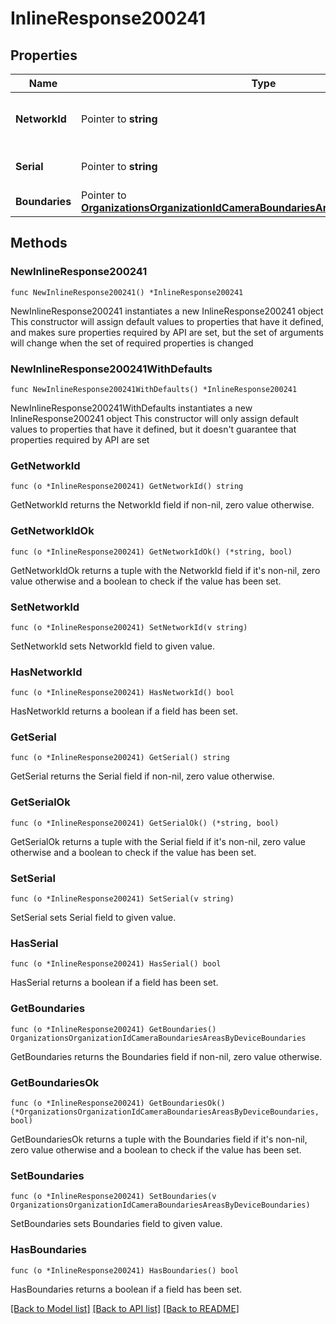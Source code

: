# InlineResponse200241

## Properties

Name | Type | Description | Notes
------------ | ------------- | ------------- | -------------
**NetworkId** | Pointer to **string** | The network id of the camera | [optional] 
**Serial** | Pointer to **string** | The serial number of the camera | [optional] 
**Boundaries** | Pointer to [**OrganizationsOrganizationIdCameraBoundariesAreasByDeviceBoundaries**](OrganizationsOrganizationIdCameraBoundariesAreasByDeviceBoundaries.md) |  | [optional] 

## Methods

### NewInlineResponse200241

`func NewInlineResponse200241() *InlineResponse200241`

NewInlineResponse200241 instantiates a new InlineResponse200241 object
This constructor will assign default values to properties that have it defined,
and makes sure properties required by API are set, but the set of arguments
will change when the set of required properties is changed

### NewInlineResponse200241WithDefaults

`func NewInlineResponse200241WithDefaults() *InlineResponse200241`

NewInlineResponse200241WithDefaults instantiates a new InlineResponse200241 object
This constructor will only assign default values to properties that have it defined,
but it doesn't guarantee that properties required by API are set

### GetNetworkId

`func (o *InlineResponse200241) GetNetworkId() string`

GetNetworkId returns the NetworkId field if non-nil, zero value otherwise.

### GetNetworkIdOk

`func (o *InlineResponse200241) GetNetworkIdOk() (*string, bool)`

GetNetworkIdOk returns a tuple with the NetworkId field if it's non-nil, zero value otherwise
and a boolean to check if the value has been set.

### SetNetworkId

`func (o *InlineResponse200241) SetNetworkId(v string)`

SetNetworkId sets NetworkId field to given value.

### HasNetworkId

`func (o *InlineResponse200241) HasNetworkId() bool`

HasNetworkId returns a boolean if a field has been set.

### GetSerial

`func (o *InlineResponse200241) GetSerial() string`

GetSerial returns the Serial field if non-nil, zero value otherwise.

### GetSerialOk

`func (o *InlineResponse200241) GetSerialOk() (*string, bool)`

GetSerialOk returns a tuple with the Serial field if it's non-nil, zero value otherwise
and a boolean to check if the value has been set.

### SetSerial

`func (o *InlineResponse200241) SetSerial(v string)`

SetSerial sets Serial field to given value.

### HasSerial

`func (o *InlineResponse200241) HasSerial() bool`

HasSerial returns a boolean if a field has been set.

### GetBoundaries

`func (o *InlineResponse200241) GetBoundaries() OrganizationsOrganizationIdCameraBoundariesAreasByDeviceBoundaries`

GetBoundaries returns the Boundaries field if non-nil, zero value otherwise.

### GetBoundariesOk

`func (o *InlineResponse200241) GetBoundariesOk() (*OrganizationsOrganizationIdCameraBoundariesAreasByDeviceBoundaries, bool)`

GetBoundariesOk returns a tuple with the Boundaries field if it's non-nil, zero value otherwise
and a boolean to check if the value has been set.

### SetBoundaries

`func (o *InlineResponse200241) SetBoundaries(v OrganizationsOrganizationIdCameraBoundariesAreasByDeviceBoundaries)`

SetBoundaries sets Boundaries field to given value.

### HasBoundaries

`func (o *InlineResponse200241) HasBoundaries() bool`

HasBoundaries returns a boolean if a field has been set.


[[Back to Model list]](../README.md#documentation-for-models) [[Back to API list]](../README.md#documentation-for-api-endpoints) [[Back to README]](../README.md)



